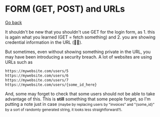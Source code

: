 # FORM (GET, POST) and URLs

[Go back](../index.md#security)

It shouldn't be new that you shouldn't use GET for the login form, as 1. this is again what you learned (GET = fetch something) and 2. you are showing credential information in the URL (🤨🙄).

But sometimes, even without showing something private in the URL, you may have been introducing a security breach. A lot of websites are using URLs such as

```bash
https://mywebsite.com/users/5
https://mywebsite.com/users/6
https://mywebsite.com/users/7
https://mywebsite.com/users/{some_id_here}
```

And, some may forget to check that some users should not be able to take advantage of this. This is **still** something that some people forget, so I'm putting a note just in case <small>(maybe by replacing users by "invoices" and "{some_id}" by a sort of randomly generated string, it looks less straightforward?)</small>.